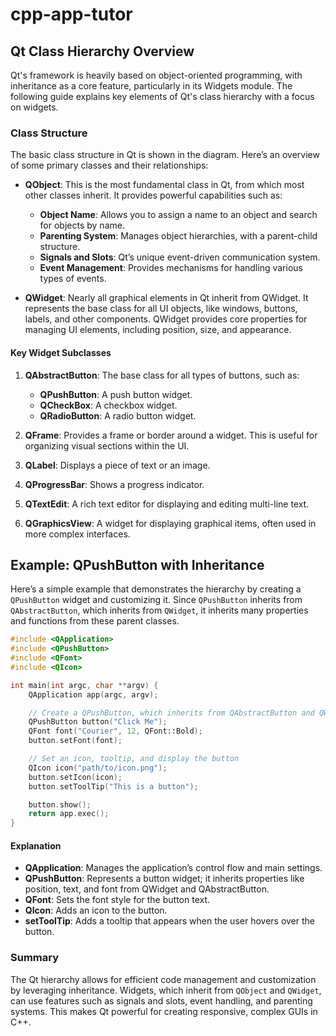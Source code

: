 # cpp-app-tutor
## Qt Class Hierarchy Overview

Qt's framework is heavily based on object-oriented programming, with inheritance as a core feature, particularly in its Widgets module. The following guide explains key elements of Qt's class hierarchy with a focus on widgets.

### Class Structure

The basic class structure in Qt is shown in the diagram. Here’s an overview of some primary classes and their relationships:

- **QObject**: This is the most fundamental class in Qt, from which most other classes inherit. It provides powerful capabilities such as:
  - **Object Name**: Allows you to assign a name to an object and search for objects by name.
  - **Parenting System**: Manages object hierarchies, with a parent-child structure.
  - **Signals and Slots**: Qt’s unique event-driven communication system.
  - **Event Management**: Provides mechanisms for handling various types of events.

- **QWidget**: Nearly all graphical elements in Qt inherit from QWidget. It represents the base class for all UI objects, like windows, buttons, labels, and other components. QWidget provides core properties for managing UI elements, including position, size, and appearance.

#### Key Widget Subclasses

1. **QAbstractButton**: The base class for all types of buttons, such as:
   - **QPushButton**: A push button widget.
   - **QCheckBox**: A checkbox widget.
   - **QRadioButton**: A radio button widget.

2. **QFrame**: Provides a frame or border around a widget. This is useful for organizing visual sections within the UI.

3. **QLabel**: Displays a piece of text or an image.

4. **QProgressBar**: Shows a progress indicator.

5. **QTextEdit**: A rich text editor for displaying and editing multi-line text.

6. **QGraphicsView**: A widget for displaying graphical items, often used in more complex interfaces.

## Example: QPushButton with Inheritance

Here’s a simple example that demonstrates the hierarchy by creating a `QPushButton` widget and customizing it. Since `QPushButton` inherits from `QAbstractButton`, which inherits from `QWidget`, it inherits many properties and functions from these parent classes.

```cpp
#include <QApplication>
#include <QPushButton>
#include <QFont>
#include <QIcon>

int main(int argc, char **argv) {
    QApplication app(argc, argv);

    // Create a QPushButton, which inherits from QAbstractButton and QWidget
    QPushButton button("Click Me");
    QFont font("Courier", 12, QFont::Bold);
    button.setFont(font);

    // Set an icon, tooltip, and display the button
    QIcon icon("path/to/icon.png");
    button.setIcon(icon);
    button.setToolTip("This is a button");

    button.show();
    return app.exec();
}
```

#### Explanation

- **QApplication**: Manages the application’s control flow and main settings.
- **QPushButton**: Represents a button widget; it inherits properties like position, text, and font from QWidget and QAbstractButton.
- **QFont**: Sets the font style for the button text.
- **QIcon**: Adds an icon to the button.
- **setToolTip**: Adds a tooltip that appears when the user hovers over the button.

### Summary

The Qt hierarchy allows for efficient code management and customization by leveraging inheritance. Widgets, which inherit from `QObject` and `QWidget`, can use features such as signals and slots, event handling, and parenting systems. This makes Qt powerful for creating responsive, complex GUIs in C++.
